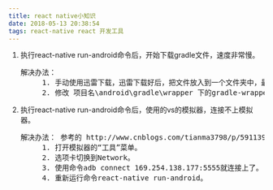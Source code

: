 ```yaml
---
title: react native小知识
date: 2018-05-13 20:38:54
tags: react-native react 开发工具
---
```

1. 执行react-native run-android命令后，开始下载gradle文件，速度非常慢。
    <pre>解决办法：
        1. 手动使用迅雷下载，迅雷下载好后，把文件放入到一个文件夹中，最好路径不带中文。
        2. 修改 项目名\android\gradle\wrapper 下的gradle-wrapper.properties，把下 载的地址改为自己已经下好的地址。distributionUrl=file\:///D:/gradle-2.14.1-all.zip  冒号要用\转
2. 执行react-native run-android命令后，使用的vs的模拟器，连接不上模拟器。
    <pre>解决办法： 参考的 http://www.cnblogs.com/tianma3798/p/5911395.html
        1. 打开模拟器的“工具”菜单。
        2. 选项卡切换到Network。
        3. 使用命令adb connect 169.254.138.177:5555就连接上了。
        4. 重新运行命令react-native run-android。

